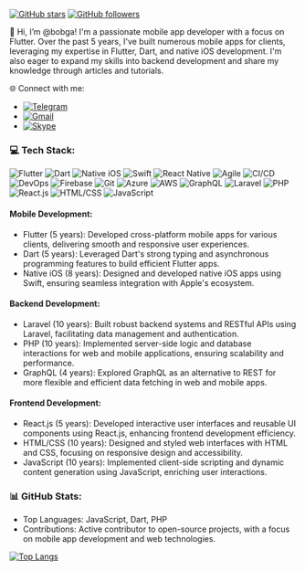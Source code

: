 
[![GitHub stars](https://img.shields.io/github/stars/bobga/bobga?style=social)](https://github.com/bobga/bobga/stargazers)
[![GitHub followers](https://img.shields.io/github/followers/bobga?style=social)](https://github.com/bobga)



👋 Hi, I’m @bobga! I'm a passionate mobile app developer with a focus on Flutter. Over the past 5 years, I've built numerous mobile apps for clients, leveraging my expertise in Flutter, Dart, and native iOS development. I'm also eager to expand my skills into backend development and share my knowledge through articles and tutorials.

🌐 Connect with me:
- [![Telegram](https://img.shields.io/badge/Telegram-@fluttercto-blue?style=for-the-icon&logo=telegram)](https://t.me/fluttercto)
- [![Gmail](https://img.shields.io/badge/Gmail-virtium1000%40gmail.com-red?style=for-the-icon&logo=gmail)](mailto:virtium1000@gmail.com)
- [![Skype](https://img.shields.io/badge/Skype-live%3A.cid.ffc8dbb48253283b-blue?style=for-the-icon&logo=skype)](https://web.skype.com)
  
### 💻 Tech Stack:

![Flutter](https://img.shields.io/badge/Flutter-5_years-02569B?style=flat-square&logo=flutter&logoColor=white)
![Dart](https://img.shields.io/badge/Dart-5_years-0175C2?style=flat-square&logo=dart&logoColor=white)
![Native iOS](https://img.shields.io/badge/Native_iOS-8_years-000000?style=flat-square&logo=apple&logoColor=white)
![Swift](https://img.shields.io/badge/Swift-8_years-000000?style=flat-square&logo=swift&logoColor=white)
![React Native](https://img.shields.io/badge/React_Native-5_years-61DAFB?style=flat-square&logo=react&logoColor=black)
![Agile](https://img.shields.io/badge/Agile-4_years-147EFB?style=flat-square&logo=xcode&logoColor=white)
![CI/CD](https://img.shields.io/badge/CI/CD-4_years-2496ED?style=flat-square&logo=docker&logoColor=white)
![DevOps](https://img.shields.io/badge/DevOps-3_years-FFD43B?style=flat-square&logo=appstore&logoColor=black)
![Firebase](https://img.shields.io/badge/Firebase-7_years-ffca28?style=flat-square&logo=firebase&logoColor=red)
![Git](https://img.shields.io/badge/Git-7_years-F05032?style=flat-square&logo=git&logoColor=white)
![Azure](https://img.shields.io/badge/Azure-3_years-00aeff?style=flat-square&logo=microsoft%20azure&logoColor=white)
![AWS](https://img.shields.io/badge/AWS-3_years-ff9900?style=flat-square&logo=amazon-aws&logoColor=white)
![GraphQL](https://img.shields.io/badge/GraphQL-4_years-E10098?style=flat-square&logo=graphql&logoColor=white)
![Laravel](https://img.shields.io/badge/Laravel-10_years-FF2D20?style=flat-square&logo=laravel&logoColor=white)
![PHP](https://img.shields.io/badge/PHP-10_years-777BB4?style=flat-square&logo=php&logoColor=white)
![React.js](https://img.shields.io/badge/React.js-5_years-61DAFB?style=flat-square&logo=react&logoColor=white)
![HTML/CSS](https://img.shields.io/badge/HTML/CSS-10_years-1572B6?style=flat-square&logo=html5&logoColor=white)
![JavaScript](https://img.shields.io/badge/JavaScript-10_years-F7DF1E?style=flat-square&logo=javascript&logoColor=black)

#### Mobile Development:
- Flutter (5 years): Developed cross-platform mobile apps for various clients, delivering smooth and responsive user experiences.
- Dart (5 years): Leveraged Dart's strong typing and asynchronous programming features to build efficient Flutter apps.
- Native iOS (8 years): Designed and developed native iOS apps using Swift, ensuring seamless integration with Apple's ecosystem.

#### Backend Development:
- Laravel (10 years): Built robust backend systems and RESTful APIs using Laravel, facilitating data management and authentication.
- PHP (10 years): Implemented server-side logic and database interactions for web and mobile applications, ensuring scalability and performance.
- GraphQL (4 years): Explored GraphQL as an alternative to REST for more flexible and efficient data fetching in web and mobile apps.

#### Frontend Development:
- React.js (5 years): Developed interactive user interfaces and reusable UI components using React.js, enhancing frontend development efficiency.
- HTML/CSS (10 years): Designed and styled web interfaces with HTML and CSS, focusing on responsive design and accessibility.
- JavaScript (10 years): Implemented client-side scripting and dynamic content generation using JavaScript, enriching user interactions.

### 📊 GitHub Stats:
- Top Languages: JavaScript, Dart, PHP
- Contributions: Active contributor to open-source projects, with a focus on mobile app development and web technologies.

[![Top Langs](https://github-readme-stats.vercel.app/api/top-langs/?username=bobga&layout=compact&theme=radical&hide_title=true&langs_count=10)](https://github.com/bobga/github-readme-stats)

